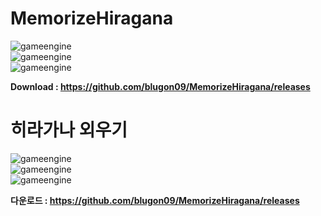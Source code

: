 # MemorizeHiragana
<img src=https://img.shields.io/badge/Game%20Engine-Unity-green alt="gameengine"><br/>
<img src=https://img.shields.io/badge/Developer-Blugon-blue alt="gameengine"><br/>
<img src=https://img.shields.io/badge/Special%20Thanks-NY64,%20Tac-red alt="gameengine">

**Download : https://github.com/blugon09/MemorizeHiragana/releases**

# 히라가나 외우기
<img src=https://img.shields.io/badge/게임엔진-Unity-green alt="gameengine"><br/>
<img src=https://img.shields.io/badge/개발자-Blugon-blue alt="gameengine"><br/>
<img src=https://img.shields.io/badge/Special%20Thanks-NY64,%20Tac-red alt="gameengine">

**다운로드 : https://github.com/blugon09/MemorizeHiragana/releases**